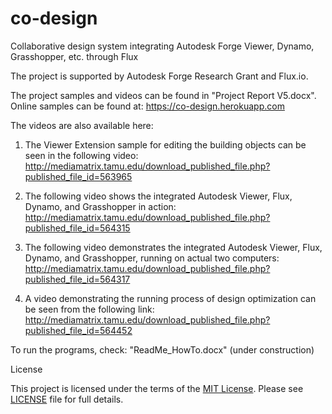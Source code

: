 # co-design
Collaborative design system integrating Autodesk Forge Viewer, Dynamo, Grasshopper, etc. through Flux

The project is supported by Autodesk Forge Research Grant and Flux.io.

The project samples and videos can be found in "Project Report V5.docx". Online samples can be found at:
https://co-design.herokuapp.com

The videos are also available here:

1. The Viewer Extension sample for editing the building objects can be seen in the following video:
http://mediamatrix.tamu.edu/download_published_file.php?published_file_id=563965 

2. The following video shows the integrated Autodesk Viewer, Flux, Dynamo, and Grasshopper in action:
http://mediamatrix.tamu.edu/download_published_file.php?published_file_id=564315 

3. The following video demonstrates the integrated Autodesk Viewer, Flux, Dynamo, and Grasshopper, running on actual two computers:
http://mediamatrix.tamu.edu/download_published_file.php?published_file_id=564317

4. A video demonstrating the running process of design optimization can be seen from the following link:
http://mediamatrix.tamu.edu/download_published_file.php?published_file_id=564452 


To run the programs, check: "ReadMe_HowTo.docx" (under construction)

License

This project is licensed under the terms of the [MIT License](https://opensource.org/licenses/MIT). Please see [LICENSE](./LICENSE) file for full details.
